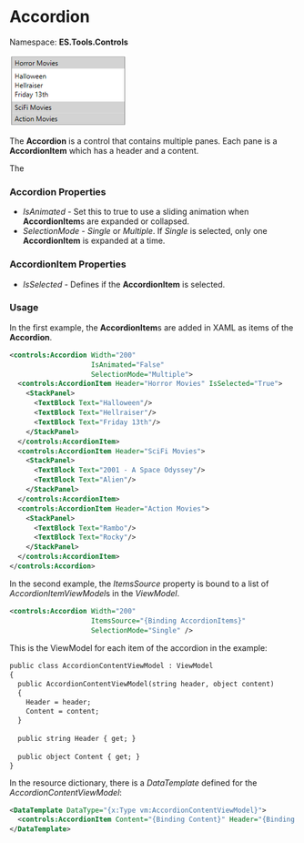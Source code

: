 # Accordion
Namespace: **ES.Tools.Controls**

![Accordion example](Images/Accordion.png "Accordion")

The **Accordion** is a control that contains multiple panes. Each pane is a **AccordionItem** which has a header and a content.

The 

### Accordion Properties

* *IsAnimated* - Set this to true to use a sliding animation when **AccordionItem**s are expanded or collapsed.
* *SelectionMode* - *Single* or *Multiple*. If *Single* is selected, only one **AccordionItem** is expanded at a time.

### AccordionItem Properties

* *IsSelected* - Defines if the **AccordionItem** is selected.

### Usage

In the first example, the **AccordionItem**s are added in XAML as items of the **Accordion**.

``` XML
<controls:Accordion Width="200"
                    IsAnimated="False"
                    SelectionMode="Multiple">
  <controls:AccordionItem Header="Horror Movies" IsSelected="True">
    <StackPanel>
      <TextBlock Text="Halloween"/>
      <TextBlock Text="Hellraiser"/>
      <TextBlock Text="Friday 13th"/>
    </StackPanel>
  </controls:AccordionItem>
  <controls:AccordionItem Header="SciFi Movies">
    <StackPanel>
      <TextBlock Text="2001 - A Space Odyssey"/>
      <TextBlock Text="Alien"/>
    </StackPanel>
  </controls:AccordionItem>
  <controls:AccordionItem Header="Action Movies">
    <StackPanel>
      <TextBlock Text="Rambo"/>
      <TextBlock Text="Rocky"/>
    </StackPanel>
  </controls:AccordionItem>
</controls:Accordion>
```

In the second example, the *ItemsSource* property is bound to a list of *AccordionItemViewModel*s in the *ViewModel*.  

``` XML
<controls:Accordion Width="200"
                    ItemsSource="{Binding AccordionItems}"
                    SelectionMode="Single" />
```

This is the ViewModel for each item of the accordion in the example:

``` CSharp
public class AccordionContentViewModel : ViewModel
{
  public AccordionContentViewModel(string header, object content)
  {
    Header = header;
    Content = content;
  }

  public string Header { get; }

  public object Content { get; }
}
```

In the resource dictionary, there is a *DataTemplate* defined for the *AccordionContentViewModel*:

``` XML
<DataTemplate DataType="{x:Type vm:AccordionContentViewModel}">
  <controls:AccordionItem Content="{Binding Content}" Header="{Binding Header}" />
</DataTemplate>
```
